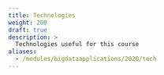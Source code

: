 ```yaml
---
title: Technologies
weight: 200 
draft: true
description: >
  Technologies useful for this course
aliases:
  - /modules/bigdataapplications/2020/tech
---
```


